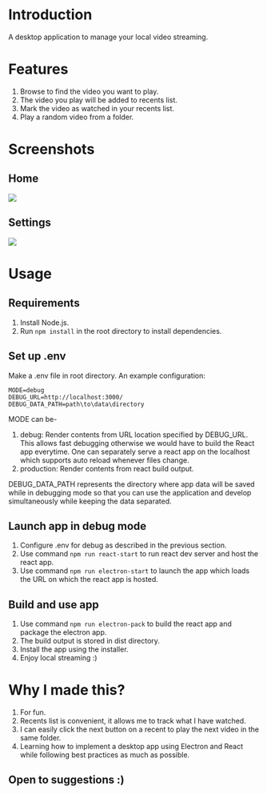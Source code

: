 # Introduction

A desktop application to manage your local video streaming.

# Features

1. Browse to find the video you want to play.
2. The video you play will be added to recents list.
3. Mark the video as watched in your recents list.
4. Play a random video from a folder.

# Screenshots

## Home

![](https://drive.google.com/uc?export=download&id=1jpsP-7vKsC4QpCqfGOL0q9M16FEkIHu3)

## Settings

![](https://drive.google.com/uc?export=download&id=1RnvezaLzpqkU22JusnJFSzuaxx20QYiY)

# Usage

## Requirements

1. Install Node.js.
2. Run `npm install` in the root directory to install dependencies.

## Set up .env

Make a .env file in root directory. An example configuration:

```
MODE=debug
DEBUG_URL=http://localhost:3000/
DEBUG_DATA_PATH=path\to\data\directory
```

MODE can be-

1. debug: Render contents from URL location specified by DEBUG_URL. This allows fast debugging otherwise we would have to build the React app everytime. One can separately serve a react app on the localhost which supports auto reload whenever files change.
2. production: Render contents from react build output.

DEBUG_DATA_PATH represents the directory where app data will be saved while in debugging mode so that you can use the application and develop simultaneously while keeping the data separated.

## Launch app in debug mode

1. Configure .env for debug as described in the previous section.
2. Use command `npm run react-start` to run react dev server and host the react app.
3. Use command `npm run electron-start` to launch the app which loads the URL on which the react app is hosted.

## Build and use app

1. Use command `npm run electron-pack` to build the react app and package the electron app.
2. The build output is stored in dist directory.
3. Install the app using the installer.
4. Enjoy local streaming :)

# Why I made this?

1. For fun.
2. Recents list is convenient, it allows me to track what I have watched.
3. I can easily click the next button on a recent to play the next video in the same folder.
4. Learning how to implement a desktop app using Electron and React while following best practices as much as possible.

## Open to suggestions :)

